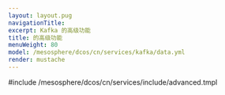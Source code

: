 ```yaml
---
layout: layout.pug
navigationTitle:
excerpt: Kafka 的高级功能
title: 的高级功能
menuWeight: 80
model: /mesosphere/dcos/cn/services/kafka/data.yml
render: mustache
---
```


#include /mesosphere/dcos/cn/services/include/advanced.tmpl
